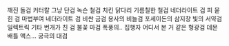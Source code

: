 깨진 돌검
커터칼
그냥 단검
녹슨 철검
치킨 닭다리
기름칠한 철검
네더라이트 검
피 묻힌 검
마법부여 네더라이트 검
비싼 금검
용사의 비늘검
포세이돈의 삼지창
빛의 서약검
일렉트릭 기타
번개가 친 검
불꽃 마검
폭풍의.. 집행자
어디서 본 거 같은 형광검
데몬 배틀 액스...
궁극의 대검